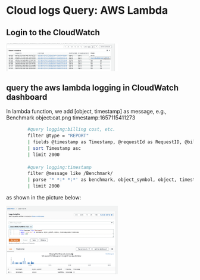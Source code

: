 
# Cloud logs Query: AWS Lambda

## Login to the CloudWatch

<img
  src="https://github.com/hd-zhao/serverless_multicloud/blob/main/asset/aws1.png"
  alt="Alt text"
  title="Enter into CloudWatch"
  style="display: inline-block; margin: 0 auto; max-width: 300px">

## query the aws lambda logging in CloudWatch dashboard

In lambda function, we add [object, timestamp] as message, e.g., Benchmark object:cat.png timestamp:1657115411273
```bash
        #query logging:billing cost, etc.
        filter @type = "REPORT"
        | fields @timestamp as Timestamp, @requestId as RequestID, @billedDuration as BilledDurationInMS, @memorySize/1000000 as MemorySetInMB, @billedDuration/1000*MemorySetInMB/1024 as BilledDurationInGBSeconds
        | sort Timestamp asc
        | limit 2000

        #query logging:timestamp
        filter @message like /Benchmark/
        | parse '* *:* *:*' as benchmark, object_symbol, object, timestamp_symbol,timestamp
        | limit 2000
```
as shown in the picture below:

<img
  src="https://github.com/hd-zhao/serverless_multicloud/blob/main/asset/aws2.png"
  alt="Alt text"
  title="Enter into CloudWatch"
  style="display: inline-block; margin: 0 auto; max-width: 300px">
